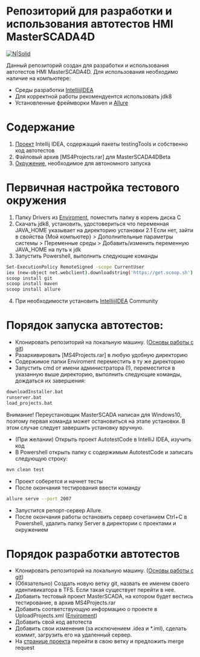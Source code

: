 # Репозиторий для разработки и использования автотестов HMI MasterSCADA4D

[![N|Solid](https://upload.wikimedia.org/wikipedia/commons/b/bb/Logo_InSAT.jpg)](https://insat.ru/)

Данный репозиторий создан для разработки и использования автотестов HMI MasterSCADA4D. Для использования необходимо наличие на компьютере:

  - Среды разработки [IntelliijIDEA]
  - Для корректной работы рекомендуентся использовать jdk8
  - Установленные фреймворки Maven и [Allure]
# Содержание
1. [Проект] Intellij IDEA, содержащий пакеты testingTools и собственно код автотестов
2. Файловый архив [MS4Projects.rar] для MasterSCADA4DBeta
3. [Окружение], необходимое для автономного запуска
# Первичная настройка тестового окружения
1. Папку Drivers из [Enviroment], поместить папку в корень диска C
2. Скачать jdk8, установить, удостовериться что переменная JAVA_HOME указывает на директорию установки
    2.1 Если нет, зайти в свойства {Мой компьютер} > Дополнительные параметры системы > Переменные среды > Добавить/изменить переменную JAVA_HOME на путь к jdk
3. Запустить Powershell, выполнить следующие команды
```sh
Set-ExecutionPolicy RemoteSigned -scope CurrentUser
iex (new-object net.webclient).downloadstring('https://get.scoop.sh')
scoop install git
scoop install maven
scoop install allure
```
4. При необходимости установить [IntelliijIDEA] Community
# Порядок запуска автотестов:
- Клонировать репозиторий на локальную машину. ([Основы работы с git])
- Разархивировать [MS4Projects.rar] в любую удобную директорию
- Содержимое папки Enviroment переместить в ту же директорию
- Запустить cmd от имени администратора (!), переместится в указанную выше директорию, выполнить следующие команды, дождаться их завершения:
```sh
downloadInstaller.bat
runserver.bat
load_projects.bat
```
Внимание! Переустановщик MasterSCADA написан для Windows10, поэтому первая команда может остановиться на этапе установки. В этом случае следует завершить установку вручную.
- (При желании) Открыть проект AutotestCode в IntelliJ IDEA, изучить код
- В Powershell открыть папку с содержимым AutotestCode и записать следующую строку:
```sh
mvn clean test
```
- Проект соберется и начнет тесты
- После окончания тестирования ввести команду
 ```sh
allure serve --port 2007
```
- Запустится репорт-сервер Allure. 
- После окончания работы остановить сервер сочетанием Ctrl+C в Powershell, удалить папку Server в директории с проектами и окружением
# Порядок разработки автотестов
- Клонировать репозиторий на локальную машину. ([Основы работы с git])
- (Обязательно) Создать новую ветку git, назвать ее именем своего идентивикатора в TFS. Если такая существует перейти в нее.
- Добавить тестовый проект MasterSCADA, на котором будет вестись тестирование, в архив MS4Projects.rar
- Добавить соответствующую информацию о проекте в UploadProjects.xml ([Enviroment])
- Добавить свой код автотеста
- Добавить свои изменения (за исключением .idea и *.iml), сделать коммит, загрузить его на удаленный сервер.
- На [странице проекта] перейти в свою ветку и предложить merge request


[//]: # (These are reference links used in the body of this note and get stripped out when the markdown processor does its job. There is no need to format nicely because it shouldn't be seen. Thanks SO - http://stackoverflow.com/questions/4823468/store-comments-in-markdown-syntax)

   [IntelliijIDEA]: <https://www.jetbrains.com/idea/download/#section=windows>
   [Maven]: <https://maven.apache.org/>
   [allure]: <https://docs.qameta.io/allure/#_get_started>
   [Проект]: <https://gitlab.com/qa_InSAT/hmi_tests/tree/master/AutotestsCode>
   [Окружение]: <https://gitlab.com/qa_InSAT/hmi_tests/tree/master/Enviroment>
   [Enviroment]: <https://gitlab.com/qa_InSAT/hmi_tests/tree/master/Enviroment>
   [Основы работы с git]: <http://dev-lab.info/2013/08/%D1%88%D0%BF%D0%B0%D1%80%D0%B3%D0%B0%D0%BB%D0%BA%D0%B0-%D0%BF%D0%BE-git-%D0%BE%D1%81%D0%BD%D0%BE%D0%B2%D0%BD%D1%8B%D0%B5-%D0%BA%D0%BE%D0%BC%D0%B0%D0%BD%D0%B4%D1%8B-%D1%81%D0%BB%D0%B8%D1%8F%D0%BD/>
   [странице проекта]: <https://gitlab.com/qa_InSAT/hmi_tests>

